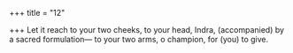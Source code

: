 +++
title = "12"

+++
Let it reach to your two cheeks, to your head, Indra, (accompanied) by  a sacred formulation—
to your two arms, o champion, for (you) to give.